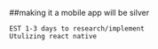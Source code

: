 

##making it a mobile app will be silver

    EST 1-3 days to research/implement
    Utulizing react native
